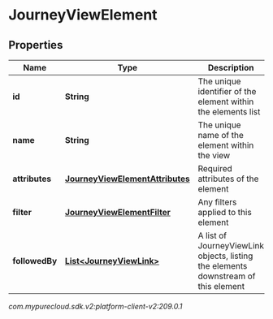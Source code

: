 # JourneyViewElement


## Properties

| Name | Type | Description | Notes |
| ------------ | ------------- | ------------- | ------------- |
| **id** | **String** | The unique identifier of the element within the elements list |  |
| **name** | **String** | The unique name of the element within the view |  |
| **attributes** | [**JourneyViewElementAttributes**](JourneyViewElementAttributes) | Required attributes of the element |  |
| **filter** | [**JourneyViewElementFilter**](JourneyViewElementFilter) | Any filters applied to this element |  [optional] |
| **followedBy** | [**List&lt;JourneyViewLink&gt;**](JourneyViewLink) | A list of JourneyViewLink objects, listing the elements downstream of this element |  [optional] |




_com.mypurecloud.sdk.v2:platform-client-v2:209.0.1_
